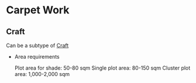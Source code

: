 # Carpet Work

## Craft
Can be a subtype of [Craft]()

* Area requirements

  Plot area for shade: 50-80 sqm
  Single plot area: 80-150 sqm
  Cluster plot area: 1,000-2,000 sqm
